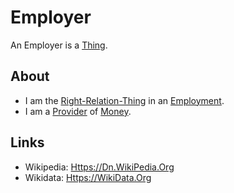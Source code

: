 # Employer

An Employer is a [Thing](60003.md).

## About

- I am the [Right-Relation-Thing](60091.md) in an [Employment](270000031.md).
- I am a [Provider](600086.md) of [Money](6666.md).

## Links

- Wikipedia: [Https://Dn.WikiPedia.Org](https://de.wikipedia.org/wiki/Arbeitgeber)
- Wikidata: [Https://WikiData.Org](https://www.wikidata.org/wiki/Q3053337)
